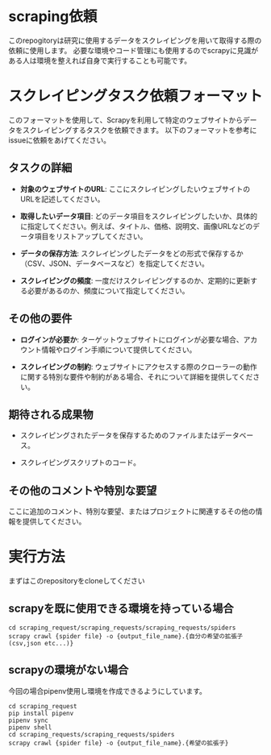 # scraping依頼
このrepogitoryは研究に使用するデータをスクレイピングを用いて取得する際の依頼に使用します。
必要な環境やコード管理にも使用するのでscrapyに見識がある人は環境を整えれば自身で実行することも可能です。

# スクレイピングタスク依頼フォーマット

このフォーマットを使用して、Scrapyを利用して特定のウェブサイトからデータをスクレイピングするタスクを依頼できます。
以下のフォーマットを参考にissueに依頼をあげてください。

## タスクの詳細

- **対象のウェブサイトのURL**: ここにスクレイピングしたいウェブサイトのURLを記述してください。

- **取得したいデータ項目**: どのデータ項目をスクレイピングしたいか、具体的に指定してください。例えば、タイトル、価格、説明文、画像URLなどのデータ項目をリストアップしてください。

- **データの保存方法**: スクレイピングしたデータをどの形式で保存するか（CSV、JSON、データベースなど）を指定してください。

- **スクレイピングの頻度**: 一度だけスクレイピングするのか、定期的に更新する必要があるのか、頻度について指定してください。

## その他の要件

- **ログインが必要か**: ターゲットウェブサイトにログインが必要な場合、アカウント情報やログイン手順について提供してください。

- **スクレイピングの制約**: ウェブサイトにアクセスする際のクローラーの動作に関する特別な要件や制約がある場合、それについて詳細を提供してください。

## 期待される成果物

- スクレイピングされたデータを保存するためのファイルまたはデータベース。

- スクレイピングスクリプトのコード。

## その他のコメントや特別な要望

ここに追加のコメント、特別な要望、またはプロジェクトに関連するその他の情報を提供してください。

# 実行方法
まずはこのrepositoryをcloneしてください
## scrapyを既に使用できる環境を持っている場合
```
cd scraping_request/scraping_requests/scraping_requests/spiders
scrapy crawl {spider file} -o {output_file_name}.{自分の希望の拡張子(csv,json etc...)}
```

## scrapyの環境がない場合
今回の場合pipenv使用し環境を作成できるようにしています。
```
cd scraping_request
pip install pipenv
pipenv sync
pipenv shell
cd scraping_requests/scraping_requests/spiders
scrapy crawl {spider file} -o {output_file_name}.{希望の拡張子}
```
